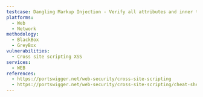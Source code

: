 ```yaml
---
testcase: Dangling Markup Injection - Verify all attributes and inner tag positions where user input is inserted to ensure context-aware encoding (e.g., HTML attribute encoding vs. JavaScript encoding). Web (HTTP/HTTPS) service
platforms: 
  - Web
  - Network
methodology: 
  - BlackBox
  - GreyBox
vulnerabilities:
  - Cross site scripting XSS
services:
  - WEB
references:
  - https://portswigger.net/web-security/cross-site-scripting
  - https://portswigger.net/web-security/cross-site-scripting/cheat-sheet
---
```

